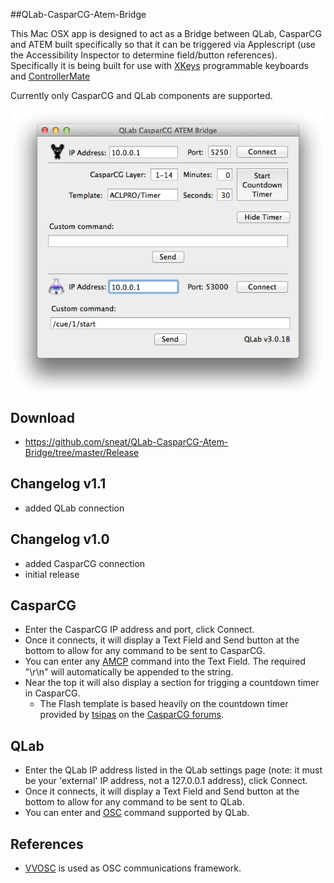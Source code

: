 ##QLab-CasparCG-Atem-Bridge

This Mac OSX app is designed to act as a Bridge between QLab, CasparCG and ATEM built specifically so that it can be triggered via Applescript (use the Accessibility Inspector to determine field/button references). Specifically it is being built for use with [XKeys](http://xkeys.com/XkeysKeyboards/index.php) programmable keyboards and [ControllerMate](http://www.orderedbytes.com/controllermate/)

Currently only CasparCG and QLab components are supported.

![screenshot](https://raw.githubusercontent.com/sneat/QLab-CasparCG-Atem-Bridge/master/Screenshot.png)

## Download
- https://github.com/sneat/QLab-CasparCG-Atem-Bridge/tree/master/Release

## Changelog v1.1
- added QLab connection

## Changelog v1.0
- added CasparCG connection
- initial release

## CasparCG

- Enter the CasparCG IP address and port, click Connect.
- Once it connects, it will display a Text Field and Send button at the bottom to allow for any command to be sent to CasparCG.
- You can enter any [AMCP](http://casparcg.com/wiki/CasparCG_2.0_AMCP_Protocol) command into the Text Field. The required "\r\n" will automatically be appended to the string.
- Near the top it will also display a section for trigging a countdown timer in CasparCG.
  - The Flash template is based heavily on the countdown timer provided by [tsipas](http://casparcg.com/forum/memberlist.php?mode=viewprofile&u=695) on the [CasparCG forums](http://casparcg.com/forum/viewtopic.php?t=1114&p=6225).

## QLab

- Enter the QLab IP address listed in the QLab settings page (note: it must be your 'external' IP address, not a 127.0.0.1 address), click Connect.
- Once it connects, it will display a Text Field and Send button at the bottom to allow for any command to be sent to QLab.
- You can enter and [OSC](http://figure53.com/qlab/docs/osc-api/) command supported by QLab.

## References
- [VVOSC](https://github.com/mrRay/vvopensource/) is used as OSC communications framework.
